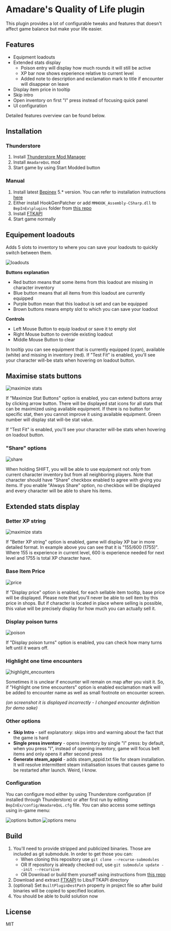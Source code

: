 # Amadare's Quality of Life plugin

This plugin provides a lot of configurable tweaks and features that doesn't affect game balance but make your life easier.


## Features

- Equipment loadouts
- Extended stats display
    - Poison entry will display how much rounds it will still be active
    - XP bar now shows experience relative to current level
    - Added note to description and exclamation mark to title if encounter will disappear on leave
- Display item price in tooltip
- Skip intro
- Open inventory on first "I" press instead of focusing quick panel
- UI configuration

Detailed features overview can be found below.

## Installation

### Thunderstore

1. Install [Thunderstore Mod Manager](https://www.overwolf.com/app/Thunderstore-Thunderstore_Mod_Manager)
2. Install `AmadareQoL` mod
3. Start game by using Start Modded button

### Manual

1. Install latest [Bepinex](https://github.com/BepInEx/BepInEx/releases) 5.* version. You can refer to installation instructions [here](https://docs.bepinex.dev/articles/user_guide/installation/index.html)
2. Either install HookGenPatcher or add `MMHOOK_Assembly-CSharp.dll` to `BepInEx\plugins` folder from [this repo](https://github.com/ftk-modding/stripped-binaries)
3. Install [FTKAPI](https://github.com/ftk-modding/ftkapi/releases)
4. Start game normally


## Equipement loadouts

Adds 5 slots to inventory to where you can save your loadouts to quickly switch between them.

![loadouts](https://raw.githubusercontent.com/amadare42/ftk-amadare-plugin/master/readme/loadouts.png)

**Buttons explanation**
- Red button means that some items from this loadout are missing in character inventory
- Blue button means that all items from this loadout are currently equipped
- Purple button mean that this loadout is set and can be equipped
- Brown buttons means empty slot to which you can save your loadout

**Controls**
- Left Mouse Button to equip loadout or save it to empty slot
- Right Mouse button to override existing loadout
- Middle Mouse Button to clear

In tooltip you can see equipment that is currently equipped (cyan), available (white) and missing in inventory (red).
If "Test Fit" is enabled, you'll see your character will-be stats when hovering on loadout button.

## Maximise stats buttons

![maximize stats](https://raw.githubusercontent.com/amadare42/ftk-amadare-plugin/master/readme/maximize-stats.png)

If "Maximize Stat Buttons" option is enabled, you can extend buttons array by clicking arrow button. There will be displayed stat icons for all stats that can be maximized using available equipment. If there is no button for specific stat, then you cannot improve it using available equipment. 
Green number will display stat will-be stat value.

If "Test Fit" is enabled, you'll see your character will-be stats when hovering on loadout button.

### "Share" options

![share](https://raw.githubusercontent.com/amadare42/ftk-amadare-plugin/master/readme/share.png)

When holding SHIFT, you will be able to use equipment not only from current character inventory but from all neighboring players. Note that character should have "Share" checkbox enabled to agree with giving you items.
If you enable "Always Share" option, no checkbox will be displayed and every character will be able to share his items.

## Extended stats display

### Better XP string

![maximize stats](https://raw.githubusercontent.com/amadare42/ftk-amadare-plugin/master/readme/xpdisplay.png)

If "Better XP string" option is enabled, game will display XP bar in more detailed format. In example above you can see that it is "155/600 (1755)". Where 155 is experience in current level, 600 is experience needed for next level and 1755 is total XP character have.

### Base Item Price

![price](https://raw.githubusercontent.com/amadare42/ftk-amadare-plugin/master/readme/price.png)

If "Display price" option is enabled, for each sellable item tooltip, base price will be displayed. Please note that you'll never be able to sell item by this price in shops. But if character is located in place where selling is possible, this value will be precisely display for how much you can actually sell it.

### Display poison turns

![poison](https://raw.githubusercontent.com/amadare42/ftk-amadare-plugin/master/readme/poison.png)

If "Display poison turns" option is enabled, you can check how many turns left until it wears off.


### Highlight one time encounters

![highlight_encounters](https://raw.githubusercontent.com/amadare42/ftk-amadare-plugin/master/readme/highlight_encounters.png)

Sometimes it is unclear if encounter will remain on map after you visit it. So, if "Highlight one time encounters" option is enabled exclamation mark will be added to encounter name as well as small footnote on encounter screen. 

_(on screenshot it is displayed incorrectly - I changed encounter definition for demo sake)_

### Other options

* **Skip Intro** - self explanatory: skips intro and warning about the fact that the game is hard
* **Single press inventory** - opens inventory by single "I" press: by default, when you press "I", instead of opening inventory, game will focus belt items and only opens it after second press
* **Generate steam_appid** - adds steam_appid.txt file for steam installation. It will resolve intermittent steam initialisation issues that causes game to be restarted after launch. Weird, I know. 


### Configuration

You can configure mod either by using Thunderstore configuration (if installed through Thunderstore) or after first run by editing `BepInEx/config/AmadareQoL.cfg` file.
You can also access some settings using in-game menu:

![options button](https://raw.githubusercontent.com/amadare42/ftk-amadare-plugin/master/readme/options_button.png)
![options menu](https://raw.githubusercontent.com/amadare42/ftk-amadare-plugin/master/readme/options_menu.png)

## Build

1. You'll need to provide stripped and publicized binaries. Those are included as git submodule. In order to get those you can:
   - When cloning this repository use `git clone --recurse-submodules`
   - OR If repository is already checked out, use `git submodule update --init --recursive`
   - OR Download or build them yourself using instructions from [this repo](https://github.com/ftk-modding/stripped-binaries)
2. Download and extract [FTKAPI](https://github.com/ftk-modding/ftkapi/releases/) to Libs/FTKAPI directory
3. (optional) Set `BuiltPluginDestPath` property in project file so after build binaries will be copied to specified location.
4. You should be able to build solution now

## License

MIT